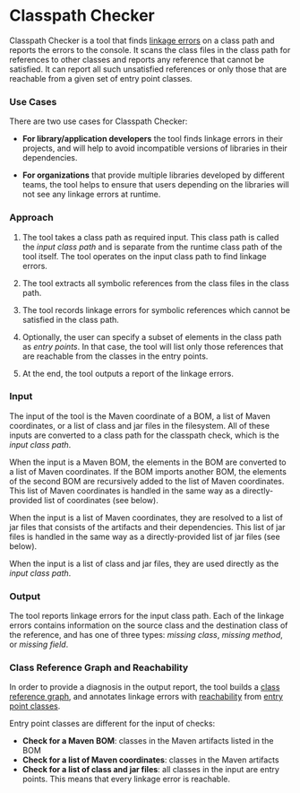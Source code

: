 # Classpath Checker

Classpath Checker is a tool that finds [linkage errors](
../library-best-practices/glossary.md#static-linkage-error)
on a class path and reports the errors to the console.
It scans the class files in the class path for references to other classes and
reports any reference that cannot be satisfied.
It can report all such unsatisfied references or only those that are reachable from
a given set of entry point classes.

### Use Cases
 
There are two use cases for Classpath Checker:

- **For library/application developers** the tool finds linkage
  errors in their projects, and will help to avoid incompatible versions of libraries
  in their dependencies.

- **For organizations** that provide multiple libraries developed by different teams,
  the tool helps to ensure that users depending on the libraries will not see any
  linkage errors at runtime.

### Approach

1. The tool takes a class path as required input.
  This class path is called the _input class path_ and is separate from
  the runtime class path of the tool itself. The tool operates on the input class path
  to find linkage errors.

2. The tool extracts all symbolic references from the class files in the class path.

3. The tool records linkage errors for symbolic references which cannot be satisfied
  in the class path.

4. Optionally, the user can specify a subset of elements in the class path as _entry points_.
  In that case, the tool will list only those references that are reachable
  from the classes in the entry points.

5. At the end, the tool outputs a report of the linkage errors.

### Input

The input of the tool is the Maven coordinate of a BOM, 
a list of Maven coordinates, or a list of class and jar files in the filesystem.
All of these inputs are converted to a class path for the classpath check,
which is the _input class path_.

When the input is a Maven BOM, the elements in the BOM are
converted to a list of Maven coordinates.
If the BOM imports another BOM, the elements of the second BOM are recursively
added to the list of Maven coordinates. This list of Maven coordinates is handled
in the same way as a directly-provided list of coordinates (see below).

When the input is a list of Maven coordinates, they are resolved to a list of jar files
that consists of the artifacts and their dependencies. This list of jar files is
handled in the same way as a directly-provided list of jar files (see below).

When the input is a list of class and jar files, they are used directly as the _input class path_.

### Output

The tool reports linkage errors for the input class path.
Each of the linkage errors contains information on the
source class and the destination class of the reference, and has one of three types:
_missing class_, _missing method_, or _missing field_.
     
### Class Reference Graph and Reachability

In order to provide a diagnosis in the output report, the tool builds a [class reference graph](
../library-best-practices/glossary.md#class-reference-graph),
and annotates linkage errors with [reachability](
../library-best-practices/glossary.md#reachability) from [entry point classes](
../library-best-practices/glossary.md#entry-point-class).

Entry point classes are different for the input of checks:
  - **Check for a Maven BOM**: classes in the Maven artifacts listed in the BOM
  - **Check for a list of Maven coordinates**: classes in the Maven artifacts
  - **Check for a list of class and jar files**: all classes in the input are entry points.
    This means that every linkage error is reachable.

